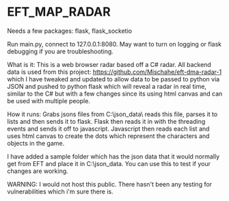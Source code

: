 # EFT_MAP_RADAR
Needs a few packages: flask, flask_socketio

Run main.py, connect to 127.0.0.1:8080. May want to turn on logging or flask debugging if you are troubleshooting. 


What is it:
This is a web browser radar based off a C# radar. All backend data is used from this project: https://github.com/Mischahe/eft-dma-radar-1 which I have tweaked and updated to allow data to be passed to python via JSON and pushed to python flask which will reveal a radar in real time, similar to the C# but with a few changes since its using html canvas and can be used with multiple people.

How it runs:
Grabs jsons files from C:\json_data\ reads this file,
parses it to lists and then sends it to flask. Flask then reads it in
with the threading events and sends it off to javascript. Javascript then
reads each list and uses html canvas to create the dots which represent the 
characters and objects in the game.

I have added a sample folder which has the json data that it would normally get from EFT and place it in C:\json_data. You can use this to test if your changes are working. 

WARNING: I would not host this public. There hasn't been any testing for vulnerabilities which i'm sure there is. 

